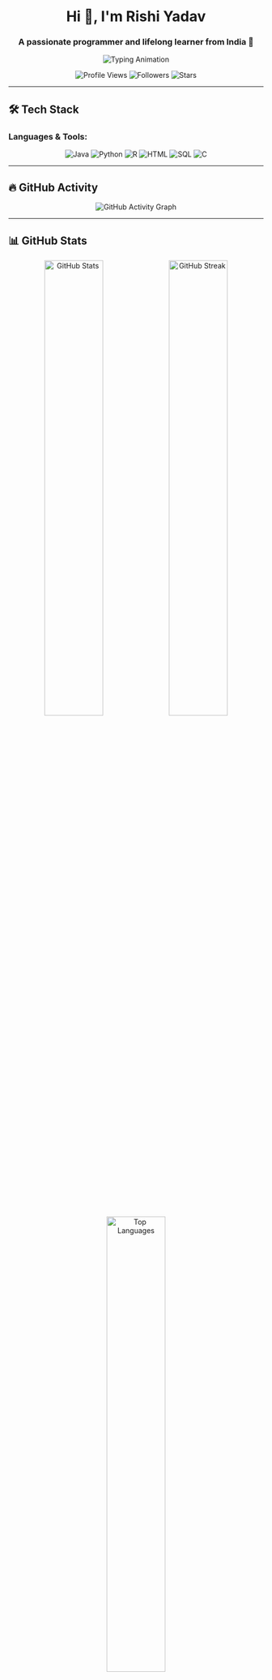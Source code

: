 <h1 align="center">Hi 👋, I'm Rishi Yadav</h1>
<h3 align="center">A passionate programmer and lifelong learner from India 🚀</h3>

<p align="center">
  <img src="https://readme-typing-svg.demolab.com?font=Fira+Code&weight=700&pause=1000&color=F7A328&width=435&lines=Welcome+to+my+GitHub!;I'm+into+AI%2C+Data+Science%2C+and+Development;Always+Learning+and+Improving;Let%27s+build+something+amazing+together!" alt="Typing Animation" />
</p>

<p align="center">
  <img src="https://komarev.com/ghpvc/?username=techy-Rishi&style=for-the-badge" alt="Profile Views"/>
  <img src="https://img.shields.io/github/followers/techy-Rishi?style=for-the-badge" alt="Followers"/>
  <img src="https://img.shields.io/github/stars/techy-Rishi?style=for-the-badge" alt="Stars"/>
</p>

---

## 🛠️ Tech Stack

### Languages & Tools:
<p align="center">
  <img src="https://img.shields.io/badge/Java-%23ED8B00.svg?style=for-the-badge&logo=java&logoColor=white" alt="Java"/>
  <img src="https://img.shields.io/badge/Python-3670A0?style=for-the-badge&logo=python&logoColor=ffdd54" alt="Python"/>
  <img src="https://img.shields.io/badge/R-276DC3?style=for-the-badge&logo=r&logoColor=white" alt="R"/>
  <img src="https://img.shields.io/badge/HTML5-E34F26?style=for-the-badge&logo=html5&logoColor=white" alt="HTML"/>
  <img src="https://img.shields.io/badge/SQL-003B57?style=for-the-badge&logo=postgresql&logoColor=white" alt="SQL"/>
  <img src="https://img.shields.io/badge/C-%2300599C.svg?style=for-the-badge&logo=c&logoColor=white" alt="C"/>
</p>

---

## 🔥 GitHub Activity

<p align="center">
  <img src="https://github-readme-activity-graph.cyclic.app/graph?username=techy-Rishi&bg_color=1F222E&color=F8D866&line=F8D866&point=FFFFFF&hide_border=true" alt="GitHub Activity Graph" />
</p>

---

## 📊 GitHub Stats

<p align="center">
  <img width="48%" src="https://github-readme-stats.vercel.app/api?username=techy-Rishi&show_icons=true&theme=radical&count_private=true" alt="GitHub Stats" />
  <img width="48%" src="https://github-readme-streak-stats.herokuapp.com/?user=techy-Rishi&theme=radical" alt="GitHub Streak" />
</p>

<p align="center">
  <img width="48%" src="https://github-readme-stats.vercel.app/api/top-langs/?username=techy-Rishi&layout=compact&langs_count=8&theme=radical" alt="Top Languages" />
</p>

---

## 🏆 GitHub Trophies

<p align="center">
  <img src="https://github-profile-trophy.vercel.app/?username=techy-Rishi&theme=radical&no-frame=true&row=1&column=6" alt="GitHub Trophies" />
</p>

---

## 🌐 Let's Connect

<p align="center">
  <a href="https://linkedin.com/in/sample" target="_blank">
    <img src="https://img.shields.io/badge/LinkedIn-0A66C2?style=for-the-badge&logo=linkedin&logoColor=white" alt="LinkedIn"/>
  </a>
  <a href="https://instagram.com/well_so_fast_r" target="_blank">
    <img src="https://img.shields.io/badge/Instagram-E4405F?style=for-the-badge&logo=instagram&logoColor=white" alt="Instagram"/>
  </a>
  <a href="mailto:rahulrishiyadav1994@gmail.com">
    <img src="https://img.shields.io/badge/Gmail-D14836?style=for-the-badge&logo=gmail&logoColor=white" alt="Gmail"/>
  </a>
</p>

---

## 🎨 Random Dev Quote

<p align="center">
  <img src="https://quotes-github-readme.vercel.app/api?type=horizontal&theme=radical" alt="Dev Quote" />
</p>

---

## 📈 GitHub Profile Summary

<p align="center">
  <img src="https://github-profile-summary-cards.vercel.app/api/cards/profile-details?username=techy-Rishi&theme=radical" alt="GitHub Profile Summary" />
</p>

---

## 🚀 Fun Fact

<p align="center">
  <img src="https://readme-jokes.vercel.app/api?theme=radical" alt="Random Jokes" />
</p>
